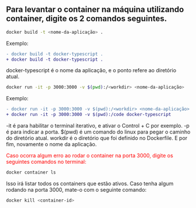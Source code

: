 ## Para levantar o container na máquina utilizando container, digite os 2 comandos seguintes.

```sh
docker build -t <nome-da-aplicação> .
```

Exemplo:

```diff
- docker build -t docker-typescript .
+ docker build -t docker-typescript .
```

<span>docker-typescript é o nome da aplicação, e o ponto refere ao diretório atual.</span>

```sh
docker run -it -p 3000:3000 -v $(pwd):/<workdir> <nome-da-aplicação>
```

Exemplo:

```diff
- docker run -it -p 3000:3000 -v $(pwd):/<workdir> <nome-da-aplicação>
+ docker run -it -p 3000:3000 -v $(pwd):/code docker-typescript
```

<span>-it é para habilitar o terminal iterativo, e ativar o Control + C por exemplo.</span>
<span>-p é para indicar a porta.</span>
<span>$(pwd) é um comando do linux para pegar o caminho do diretório atual.</span>
<span>workdir é o diretório que foi definido no Dockerfile.</span>
<span>E por fim, novamente o nome da aplicação.</span>

<span style="color: red">Caso ocorra algum erro ao rodar o container na porta 3000, digite os seguintes comandos no terminal:
</span>

```sh
docker container ls
```

<span>Isso irá listar todos os containers que estão ativos.</span>
<span>Caso tenha algum rodando na porta 3000, mate-o com o seguinte comando:</span>

```sh
docker kill <container-id>
```
